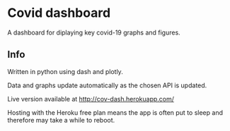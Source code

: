 # Covid dashboard
A dashboard for diplaying key covid-19 graphs and figures. 

## Info
Written in python using dash and plotly. 

Data and graphs update automatically as the chosen API is updated.

Live version available at http://cov-dash.herokuapp.com/

Hosting with the Heroku free plan means the app is often put to sleep and therefore may take a while to reboot.